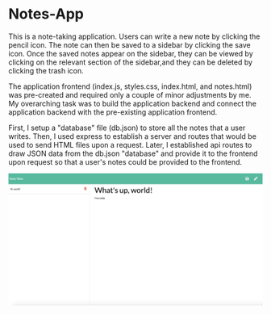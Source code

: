 # Notes-App

This is a note-taking application. Users can write a new note by clicking the pencil icon. The note can then be saved to a sidebar by clicking the save icon. Once the saved notes appear on the sidebar, they can be viewed by clicking on the relevant section of the sidebar,and they can be deleted by clicking the trash icon. 

The application frontend (index.js, styles.css, index.html, and notes.html) was pre-created and required only a couple of minor adjustments by me. My overarching task was to build the application backend and connect the application backend with the pre-existing application frontend. 

First, I setup a "database" file (db.json) to store all the notes that a user writes. Then, I used express to establish a server and routes that would be used to send HTML files upon a request. Later, I established api routes to draw JSON data from the db.json "database" and provide it to the frontend upon request so that a user's notes could be provided to the frontend. 

![](public/assets//images/Notes-App-Screenshot.png)